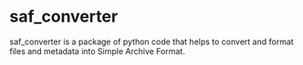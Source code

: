 # saf_converter
saf_converter is a package of python code that helps to convert and format files and metadata into Simple Archive Format.
